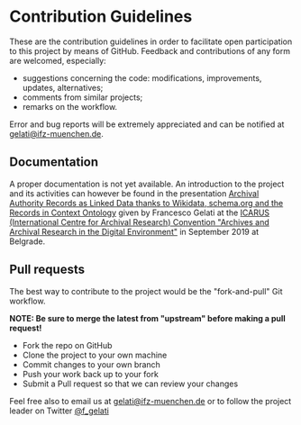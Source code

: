 # Contribution Guidelines

These are the contribution guidelines in order to facilitate open participation to this project by means of GitHub.
Feedback and contributions of any form are welcomed, especially:
- suggestions concerning the code: modifications, improvements, updates, alternatives;
- comments from similar projects;
- remarks on the workflow.

Error and bug reports will be extremely appreciated and can be notified at [gelati@ifz-muenchen.de](gelati@ifz-muenchen.de).

## Documentation
A proper documentation is not yet available. An introduction to the project and its activities can however be found in the presentation 
[Archival Authority Records as Linked Data thanks to Wikidata, schema.org and the Records in Context Ontology](https://doi.org/10.5281/zenodo.3465304)
given by Francesco Gelati at the [ICARUS (International Centre for Archival Research) Convention "Archives and Archival Research in the Digital Environment"](https://icar-us.eu/en/event/english-icarus-convention-24/) in September 2019 at Belgrade. 

## Pull requests
The best way to contribute to the project would be the "fork-and-pull" Git workflow.

**NOTE: Be sure to merge the latest from "upstream" before making a pull request!**

- Fork the repo on GitHub
- Clone the project to your own machine
- Commit changes to your own branch
- Push your work back up to your fork
- Submit a Pull request so that we can review your changes

Feel free also to email us at [gelati@ifz-muenchen.de](gelati@ifz-muenchen.de) or to follow the project leader on Twitter  [@f_gelati](https://twitter.com/f_gelati)
